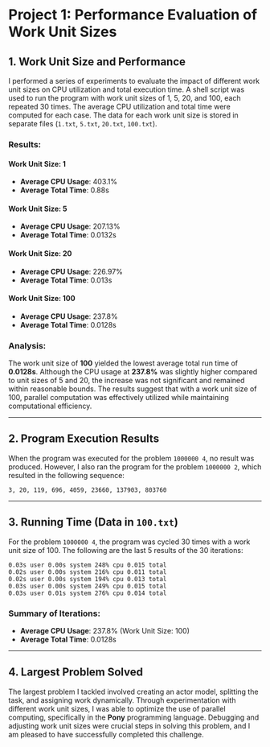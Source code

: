 
# **Project 1: Performance Evaluation of Work Unit Sizes**

## 1. Work Unit Size and Performance

I performed a series of experiments to evaluate the impact of different work unit sizes on CPU utilization and total execution time. A shell script was used to run the program with work unit sizes of 1, 5, 20, and 100, each repeated 30 times. The average CPU utilization and total time were computed for each case. The data for each work unit size is stored in separate files (`1.txt`, `5.txt`, `20.txt`, `100.txt`).

### Results:

#### Work Unit Size: 1
- **Average CPU Usage**: 403.1%
- **Average Total Time**: 0.88s

#### Work Unit Size: 5
- **Average CPU Usage**: 207.13%
- **Average Total Time**: 0.0132s

#### Work Unit Size: 20
- **Average CPU Usage**: 226.97%
- **Average Total Time**: 0.013s

#### Work Unit Size: 100
- **Average CPU Usage**: 237.8%
- **Average Total Time**: 0.0128s

### Analysis:
The work unit size of **100** yielded the lowest average total run time of **0.0128s**. Although the CPU usage at **237.8%** was slightly higher compared to unit sizes of 5 and 20, the increase was not significant and remained within reasonable bounds. The results suggest that with a work unit size of 100, parallel computation was effectively utilized while maintaining computational efficiency.

---

## 2. Program Execution Results

When the program was executed for the problem `1000000 4`, no result was produced. However, I also ran the program for the problem `1000000 2`, which resulted in the following sequence:

```
3, 20, 119, 696, 4059, 23660, 137903, 803760
```

---

## 3. Running Time (Data in `100.txt`)

For the problem `1000000 4`, the program was cycled 30 times with a work unit size of 100. The following are the last 5 results of the 30 iterations:

```
0.03s user 0.00s system 248% cpu 0.015 total
0.02s user 0.00s system 216% cpu 0.011 total
0.02s user 0.00s system 194% cpu 0.013 total
0.03s user 0.00s system 249% cpu 0.015 total
0.03s user 0.01s system 276% cpu 0.014 total
```

### Summary of Iterations:
- **Average CPU Usage**: 237.8% (Work Unit Size: 100)
- **Average Total Time**: 0.0128s

---

## 4. Largest Problem Solved

The largest problem I tackled involved creating an actor model, splitting the task, and assigning work dynamically. Through experimentation with different work unit sizes, I was able to optimize the use of parallel computing, specifically in the **Pony** programming language. Debugging and adjusting work unit sizes were crucial steps in solving this problem, and I am pleased to have successfully completed this challenge.
